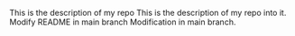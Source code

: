 
This is the description of my repo
This is the description of my repo into it.
Modify README in main branch
Modification in main branch.
